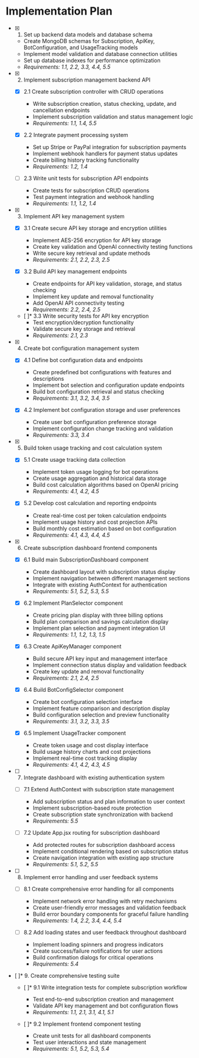 # Implementation Plan

- [x] 1. Set up backend data models and database schema
  - Create MongoDB schemas for Subscription, ApiKey, BotConfiguration, and UsageTracking models
  - Implement model validation and database connection utilities
  - Set up database indexes for performance optimization
  - _Requirements: 1.1, 2.2, 3.3, 4.4, 5.5_

- [x] 2. Implement subscription management backend API
  - [x] 2.1 Create subscription controller with CRUD operations
    - Write subscription creation, status checking, update, and cancellation endpoints
    - Implement subscription validation and status management logic
    - _Requirements: 1.1, 1.4, 5.5_

  - [x] 2.2 Integrate payment processing system
    - Set up Stripe or PayPal integration for subscription payments
    - Implement webhook handlers for payment status updates
    - Create billing history tracking functionality
    - _Requirements: 1.2, 1.4_

  - [ ] 2.3 Write unit tests for subscription API endpoints
    - Create tests for subscription CRUD operations
    - Test payment integration and webhook handling
    - _Requirements: 1.1, 1.2, 1.4_

- [x] 3. Implement API key management system
  - [x] 3.1 Create secure API key storage and encryption utilities
    - Implement AES-256 encryption for API key storage
    - Create key validation and OpenAI connectivity testing functions
    - Write secure key retrieval and update methods
    - _Requirements: 2.1, 2.2, 2.3, 2.5_

  - [x] 3.2 Build API key management endpoints
    - Create endpoints for API key validation, storage, and status checking
    - Implement key update and removal functionality
    - Add OpenAI API connectivity testing
    - _Requirements: 2.2, 2.4, 2.5_

  - [ ]* 3.3 Write security tests for API key encryption
    - Test encryption/decryption functionality
    - Validate secure key storage and retrieval
    - _Requirements: 2.1, 2.3_

- [x] 4. Create bot configuration management system
  - [x] 4.1 Define bot configuration data and endpoints
    - Create predefined bot configurations with features and descriptions
    - Implement bot selection and configuration update endpoints
    - Build bot configuration retrieval and status checking
    - _Requirements: 3.1, 3.2, 3.4, 3.5_

  - [x] 4.2 Implement bot configuration storage and user preferences
    - Create user bot configuration preference storage
    - Implement configuration change tracking and validation
    - _Requirements: 3.3, 3.4_

- [x] 5. Build token usage tracking and cost calculation system
  - [x] 5.1 Create usage tracking data collection
    - Implement token usage logging for bot operations
    - Create usage aggregation and historical data storage
    - Build cost calculation algorithms based on OpenAI pricing
    - _Requirements: 4.1, 4.2, 4.5_

  - [x] 5.2 Develop cost calculation and reporting endpoints
    - Create real-time cost per token calculation endpoints
    - Implement usage history and cost projection APIs
    - Build monthly cost estimation based on bot configuration
    - _Requirements: 4.1, 4.3, 4.4, 4.5_

- [x] 6. Create subscription dashboard frontend components
  - [x] 6.1 Build main SubscriptionDashboard component
    - Create dashboard layout with subscription status display
    - Implement navigation between different management sections
    - Integrate with existing AuthContext for authentication
    - _Requirements: 5.1, 5.2, 5.3, 5.5_

  - [x] 6.2 Implement PlanSelector component
    - Create pricing plan display with three billing options
    - Build plan comparison and savings calculation display
    - Implement plan selection and payment integration UI
    - _Requirements: 1.1, 1.2, 1.3, 1.5_

  - [x] 6.3 Create ApiKeyManager component
    - Build secure API key input and management interface
    - Implement connection status display and validation feedback
    - Create key update and removal functionality
    - _Requirements: 2.1, 2.4, 2.5_

  - [x] 6.4 Build BotConfigSelector component
    - Create bot configuration selection interface
    - Implement feature comparison and description display
    - Build configuration selection and preview functionality
    - _Requirements: 3.1, 3.2, 3.3, 3.5_

  - [x] 6.5 Implement UsageTracker component
    - Create token usage and cost display interface
    - Build usage history charts and cost projections
    - Implement real-time cost tracking display
    - _Requirements: 4.1, 4.2, 4.3, 4.5_

- [ ] 7. Integrate dashboard with existing authentication system
  - [ ] 7.1 Extend AuthContext with subscription state management
    - Add subscription status and plan information to user context
    - Implement subscription-based route protection
    - Create subscription state synchronization with backend
    - _Requirements: 5.5_

  - [ ] 7.2 Update App.jsx routing for subscription dashboard
    - Add protected routes for subscription dashboard access
    - Implement conditional rendering based on subscription status
    - Create navigation integration with existing app structure
    - _Requirements: 5.1, 5.2, 5.5_

- [ ] 8. Implement error handling and user feedback systems
  - [ ] 8.1 Create comprehensive error handling for all components
    - Implement network error handling with retry mechanisms
    - Create user-friendly error messages and validation feedback
    - Build error boundary components for graceful failure handling
    - _Requirements: 1.4, 2.2, 3.4, 4.4, 5.4_

  - [ ] 8.2 Add loading states and user feedback throughout dashboard
    - Implement loading spinners and progress indicators
    - Create success/failure notifications for user actions
    - Build confirmation dialogs for critical operations
    - _Requirements: 5.4_

- [ ]* 9. Create comprehensive testing suite
  - [ ]* 9.1 Write integration tests for complete subscription workflow
    - Test end-to-end subscription creation and management
    - Validate API key management and bot configuration flows
    - _Requirements: 1.1, 2.1, 3.1, 4.1, 5.1_

  - [ ]* 9.2 Implement frontend component testing
    - Create unit tests for all dashboard components
    - Test user interactions and state management
    - _Requirements: 5.1, 5.2, 5.3, 5.4_
